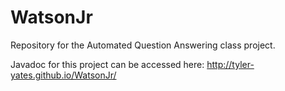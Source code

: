 # WatsonJr
Repository for the Automated Question Answering class project.

Javadoc for this project can be accessed here: http://tyler-yates.github.io/WatsonJr/
